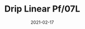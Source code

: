 ---
title: "Drip Linear Pf/07L"
image_primary: "img/Drip-Linear-PF7L.jpg"
description: "Until%20now%2C%20all%20of%20the%20Drip%20and%20Drop%20pendant%20lamps%20fell%20in%20circular%20cascades.%20On%20this%20occasion%2C%20we%20are%20increasing%20the%20possibilities%20by%20adding%20to%20the%20collection%20a%20multiple%20linear%20suspension%20arrangements%21"
designer: "Christophe Mathieu"
tags: 
  - "Bover"
  - "Ceiling"
  - "Indoor"
  - "New"
  - "Pendant"
  - "Table"
  - "Wall"
  - "Floor"
  - "Indoor Lamps"
href: "https://www.bover.es/en/lamp/drip-linear-pf-07l/"
category: "indoor-lamps"
subtitle: ""
manufacturer: "Bover"
slug: "/manufacturers/bover/indoor-lamps/christophe-mathieu-drip-linear-pf-07-l"
date: "2021-02-17"
---